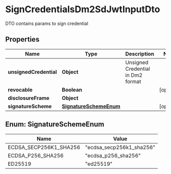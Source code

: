 # SignCredentialsDm2SdJwtInputDto

DTO contains params to sign credential

## Properties

| Name                   | Type                                            | Description                       | Notes      |
| ---------------------- | ----------------------------------------------- | --------------------------------- | ---------- |
| **unsignedCredential** | **Object**                                      | Unsigned Credential in Dm2 format |            |
| **revocable**          | **Boolean**                                     |                                   | [optional] |
| **disclosureFrame**    | **Object**                                      |                                   |            |
| **signatureScheme**    | [**SignatureSchemeEnum**](#SignatureSchemeEnum) |                                   | [optional] |

## Enum: SignatureSchemeEnum

| Name                   | Value                              |
| ---------------------- | ---------------------------------- |
| ECDSA_SECP256K1_SHA256 | &quot;ecdsa_secp256k1_sha256&quot; |
| ECDSA_P256_SHA256      | &quot;ecdsa_p256_sha256&quot;      |
| ED25519                | &quot;ed25519&quot;                |
